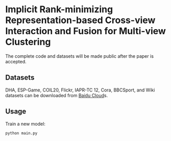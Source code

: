 # Implicit Rank-minimizing Representation-based Cross-view Interaction and Fusion for Multi-view Clustering
The complete code and datasets will be made public after the paper is accepted.

## Datasets
DHA, ESP-Game, COIL20, Flickr, IAPR-TC 12, Cora, BBCSport, and Wiki datasets can be downloaded from [Baidu Cloud](https://pan.baidu.com/)s.

## Usage

Train a new model:

````python
python main.py
````
